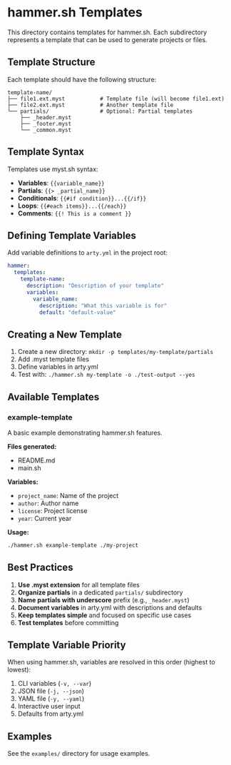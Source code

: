 # hammer.sh Templates

This directory contains templates for hammer.sh. Each subdirectory represents a template that can be used to generate projects or files.

## Template Structure

Each template should have the following structure:

```
template-name/
├── file1.ext.myst           # Template file (will become file1.ext)
├── file2.ext.myst           # Another template file
└── partials/                # Optional: Partial templates
    ├── _header.myst
    ├── _footer.myst
    └── _common.myst
```

## Template Syntax

Templates use myst.sh syntax:

- **Variables**: `{{variable_name}}`
- **Partials**: `{{> _partial_name}}`
- **Conditionals**: `{{#if condition}}...{{/if}}`
- **Loops**: `{{#each items}}...{{/each}}`
- **Comments**: `{{! This is a comment }}`

## Defining Template Variables

Add variable definitions to `arty.yml` in the project root:

```yaml
hammer:
  templates:
    template-name:
      description: "Description of your template"
      variables:
        variable_name:
          description: "What this variable is for"
          default: "default-value"
```

## Creating a New Template

1. Create a new directory: `mkdir -p templates/my-template/partials`
2. Add .myst template files
3. Define variables in arty.yml
4. Test with: `./hammer.sh my-template -o ./test-output --yes`

## Available Templates

### example-template

A basic example demonstrating hammer.sh features.

**Files generated:**
- README.md
- main.sh

**Variables:**
- `project_name`: Name of the project
- `author`: Author name
- `license`: Project license
- `year`: Current year

**Usage:**
```bash
./hammer.sh example-template ./my-project
```

## Best Practices

1. **Use .myst extension** for all template files
2. **Organize partials** in a dedicated `partials/` subdirectory
3. **Name partials with underscore** prefix (e.g., `_header.myst`)
4. **Document variables** in arty.yml with descriptions and defaults
5. **Keep templates simple** and focused on specific use cases
6. **Test templates** before committing

## Template Variable Priority

When using hammer.sh, variables are resolved in this order (highest to lowest):

1. CLI variables (`-v, --var`)
2. JSON file (`-j, --json`)
3. YAML file (`-y, --yaml`)
4. Interactive user input
5. Defaults from arty.yml

## Examples

See the `examples/` directory for usage examples.
